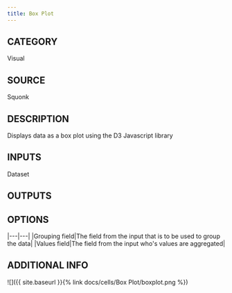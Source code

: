 ```yaml
---
title: Box Plot
---
```


## CATEGORY
Visual
## SOURCE
Squonk
## DESCRIPTION
Displays data as a box plot using the D3 Javascript library

## INPUTS
Dataset

## OUTPUTS
## OPTIONS

|---|---|
|Grouping field|The field from the input that is to be used to group the data|
|Values field|The field from the input who's values are aggregated|

## ADDITIONAL INFO
![]({{ site.baseurl }}{% link docs/cells/Box Plot/boxplot.png %})
